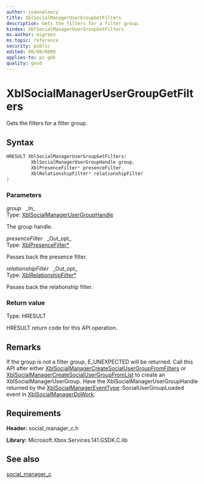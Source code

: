 ```yaml
---
author: joannaleecy
title: XblSocialManagerUserGroupGetFilters
description: Gets the filters for a filter group.
kindex: XblSocialManagerUserGroupGetFilters
ms.author: migreen
ms.topic: reference
security: public
edited: 00/00/0000
applies-to: pc-gdk
quality: good
---
```


# XblSocialManagerUserGroupGetFilters  

Gets the filters for a filter group.  

## Syntax  
  
```cpp
HRESULT XblSocialManagerUserGroupGetFilters(  
         XblSocialManagerUserGroupHandle group,  
         XblPresenceFilter* presenceFilter,  
         XblRelationshipFilter* relationshipFilter  
)  
```  
  
### Parameters  
  
*group* &nbsp;&nbsp;\_In\_  
Type: [XblSocialManagerUserGroupHandle](../handles/xblsocialmanagerusergrouphandle.md)  
  
The group handle.  
  
*presenceFilter* &nbsp;&nbsp;\_Out\_opt\_  
Type: [XblPresenceFilter*](../enums/xblpresencefilter.md)  
  
Passes back the presence filter.  
  
*relationshipFilter* &nbsp;&nbsp;\_Out\_opt\_  
Type: [XblRelationshipFilter*](../enums/xblrelationshipfilter.md)  
  
Passes back the relationship filter.  
  
  
### Return value  
Type: HRESULT
  
HRESULT return code for this API operation.
  
## Remarks  
  
If the group is not a filter group, E_UNEXPECTED will be returned. Call this API after either [XblSocialManagerCreateSocialUserGroupFromFilters](xblsocialmanagercreatesocialusergroupfromfilters.md) or [XblSocialManagerCreateSocialUserGroupFromList](xblsocialmanagercreatesocialusergroupfromlist.md) to create an XblSocialManagerUserGroup. Have the XblSocialManagerUserGroupHandle returned by the [XblSocialManagerEventType](../enums/xblsocialmanagereventtype.md)::SocialUserGroupLoaded event in [XblSocialManagerDoWork](xblsocialmanagerdowork.md).<br />
  
## Requirements  
  
**Header:** social_manager_c.h
  
**Library:** Microsoft.Xbox.Services.141.GSDK.C.lib
  
## See also  
[social_manager_c](../social_manager_c_members.md)  
  
  